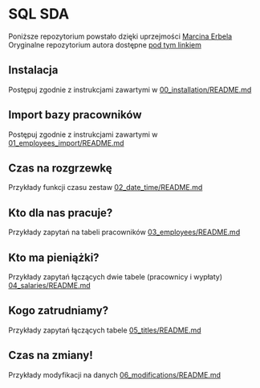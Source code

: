 # SQL SDA

Poniższe repozytorium powstało dzięki uprzejmości [Marcina Erbela](https://github.com/Frendzel)
Oryginalne repozytorium autora dostępne [pod tym linkiem](https://github.com/Frendzel/sda-sql)

## Instalacja

Postępuj zgodnie z instrukcjami zawartymi w [00_installation/README.md](00_installation/README.md)

## Import bazy pracowników

Postępuj zgodnie z instrukcjami zawartymi w [01_employees_import/README.md](01_employees_import/README.md)

## Czas na rozgrzewkę

Przykłady funkcji czasu zestaw [02_date_time/README.md](02_date_time/README.md)

## Kto dla nas pracuje?

Przykłady zapytań na tabeli pracowników [03_employees/README.md](03_employees/README.md)

## Kto ma pieniążki?

Przykłady zapytań łączących dwie tabele (pracownicy i wypłaty) [04_salaries/README.md](04_salaries/README.md)

## Kogo zatrudniamy?

Przykłady zapytań łączących tabele [05_titles/README.md](05_titles/README.md)

## Czas na zmiany!

Przykłady modyfikacji na danych [06_modifications/README.md](06_modifications/README.md)
